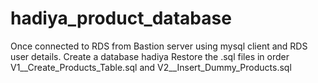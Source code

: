 # hadiya_product_database
Once connected to RDS from Bastion server using mysql client and RDS user details.
Create a database hadiya
Restore the .sql files in order V1__Create_Products_Table.sql and V2__Insert_Dummy_Products.sql 
